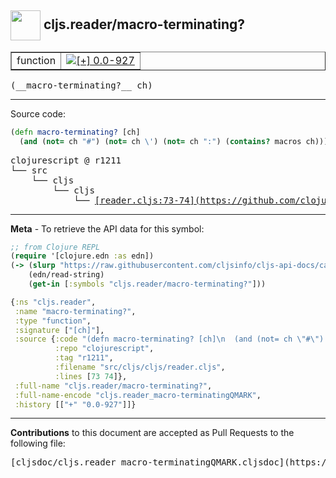 ## <img width="48px" valign="middle" src="http://i.imgur.com/Hi20huC.png"> cljs.reader/macro-terminating?

 <table border="1">
<tr>

<td>function</td>
<td><a href="https://github.com/cljsinfo/cljs-api-docs/tree/0.0-927"><img valign="middle" alt="[+] 0.0-927" src="https://img.shields.io/badge/+-0.0--927-lightgrey.svg"></a> </td>
</tr>
</table>

 <samp>
(__macro-terminating?__ ch)<br>
</samp>

---





Source code:

```clj
(defn macro-terminating? [ch]
  (and (not= ch "#") (not= ch \') (not= ch ":") (contains? macros ch)))
```

 <pre>
clojurescript @ r1211
└── src
    └── cljs
        └── cljs
            └── <ins>[reader.cljs:73-74](https://github.com/clojure/clojurescript/blob/r1211/src/cljs/cljs/reader.cljs#L73-L74)</ins>
</pre>


---

__Meta__ - To retrieve the API data for this symbol:

```clj
;; from Clojure REPL
(require '[clojure.edn :as edn])
(-> (slurp "https://raw.githubusercontent.com/cljsinfo/cljs-api-docs/catalog/cljs-api.edn")
    (edn/read-string)
    (get-in [:symbols "cljs.reader/macro-terminating?"]))
```

```clj
{:ns "cljs.reader",
 :name "macro-terminating?",
 :type "function",
 :signature ["[ch]"],
 :source {:code "(defn macro-terminating? [ch]\n  (and (not= ch \"#\") (not= ch \\') (not= ch \":\") (contains? macros ch)))",
          :repo "clojurescript",
          :tag "r1211",
          :filename "src/cljs/cljs/reader.cljs",
          :lines [73 74]},
 :full-name "cljs.reader/macro-terminating?",
 :full-name-encode "cljs.reader_macro-terminatingQMARK",
 :history [["+" "0.0-927"]]}

```

---

__Contributions__ to this document are accepted as Pull Requests to the following file:

 <pre>
[cljsdoc/cljs.reader_macro-terminatingQMARK.cljsdoc](https://github.com/cljsinfo/cljs-api-docs/blob/master/cljsdoc/cljs.reader_macro-terminatingQMARK.cljsdoc)
</pre>

